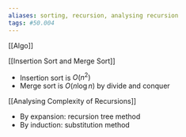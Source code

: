 ```yaml
---
aliases: sorting, recursion, analysing recursion
tags: #50.004
---
```

[[Algo]]

[[Insertion Sort and Merge Sort]]
- Insertion sort is $O(n^2)$
- Merge sort is $O(n \log{n})$ by divide and conquer

[[Analysing Complexity of Recursions]]
- By expansion: recursion tree method
- By induction: substitution method

